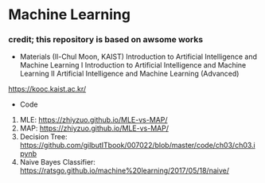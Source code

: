# Machine Learning

### credit; this repository is based on awsome works

- Materials (Il-Chul Moon, KAIST)
Introduction to Artificial Intelligence and Machine Learning I
Introduction to Artificial Intelligence and Machine Learning II
Artificial Intelligence and Machine Learning (Advanced)

https://kooc.kaist.ac.kr/


- Code
1) MLE: https://zhiyzuo.github.io/MLE-vs-MAP/
2) MAP: https://zhiyzuo.github.io/MLE-vs-MAP/
3) Decision Tree: https://github.com/gilbutITbook/007022/blob/master/code/ch03/ch03.ipynb
4) Naive Bayes Classifier: https://ratsgo.github.io/machine%20learning/2017/05/18/naive/ 
